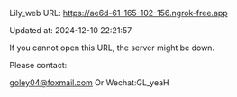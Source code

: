 Lily_web URL: https://ae6d-61-165-102-156.ngrok-free.app

Updated at: 2024-12-10 22:21:57

If you cannot open this URL, the server might be down.

Please contact: 

goley04@foxmail.com Or Wechat:GL_yeaH